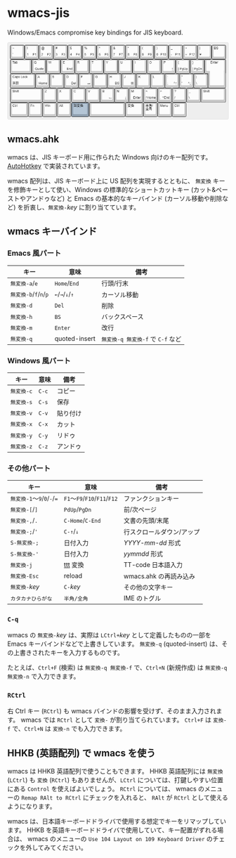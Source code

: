 # wmacs-jis

Windows/Emacs compromise key bindings for JIS keyboard.

![wmacs](img/keyboard-layout.png)

## wmacs.ahk

wmacs は、JIS キーボード用に作られた Windows 向けのキー配列です。
[AutoHotkey](https://www.autohotkey.com/) で実装されています。

wmacs 配列は、JIS キーボード上に US 配列を実現するとともに、 `無変換` キーを修飾キーとして使い、Windows の標準的なショートカットキー (カット&ペーストやアンドゥなど) と Emacs の基本的なキーバインド (カーソル移動や削除など) を折衷し、`無変換-`*key* に割り当てています。

## wmacs キーバインド

### Emacs 風パート

| キー | 意味 | 備考 |
|----|----|----|
| `無変換-a`/`e` | `Home`/`End` | 行頭/行末 |
| `無変換-b`/`f`/`n`/`p` | `←`/`→`/`↓`/`↑` | カーソル移動 |
| `無変換-d` | `Del` | 削除 |
| `無変換-h` | `BS` | バックスペース |
| `無変換-m` | `Enter` | 改行 |
| `無変換-q` | quoted-insert | `無変換-q 無変換-f` で `C-f` など |

### Windows 風パート

| キー | 意味 | 備考 |
|----|----|----|
| `無変換-c` | `C-c` | コピー |
| `無変換-s` | `C-s` | 保存 |
| `無変換-v` | `C-v` | 貼り付け |
| `無変換-x` | `C-x` | カット |
| `無変換-y` | `C-y` | リドゥ |
| `無変換-z` | `C-z` | アンドゥ |

### その他パート

| キー | 意味 | 備考 |
|----|----|----|
| `無変換-1`～`9`/`0`/`-`/`=` | `F1`～`F9`/`F10`/`F11`/`F12` | ファンクションキー |
| `無変換-[`/`]` | `PdUp`/`PgDn` | 前/次ページ |
| `無変換-,`/`.` | `C-Home`/`C-End` | 文書の先頭/末尾 |
| `無変換-;`/`'` | `C-↑`/`↓` | 行スクロールダウン/アップ |
| `S-無変換-;` | 日付入力 | *YYYY-mm-dd* 形式 |
| `S-無変換-'` | 日付入力 | *yymmdd* 形式 |
| `無変換-j` | [ttt](https://github.com/yoyuse/ttt) 変換 | TT-code 日本語入力 |
| `無変換-Esc` | reload | wmacs.ahk の再読み込み |
| `無変換-`*key* | `C-`*key* | その他の文字キー |
| `カタカナひらがな` | `半角/全角` | IME のトグル |

### `C-q`

wmacs の `無変換-`*key* は、実際は `LCtrl+`*key* として定義したものの一部を Emacs キーバインドなどで上書きしています。
`無変換-q` (quoted-insert) は、その上書きされたキーを入力するものです。

たとえば、`Ctrl+F` (検索) は `無変換-q 無変換-f` で、`Ctrl+N` (新規作成) は `無変換-q 無変換-n` で入力できます。

### `RCtrl`

右 Ctrl キー (`RCtrl`) も wmacs バインドの影響を受けず、そのまま入力されます。
wmacs では `RCtrl` として `変換-` が割り当てられています。
`Ctrl+F` は `変換-f` で、`Ctrl+N` は `変換-n` でも入力できます。

## HHKB (英語配列) で wmacs を使う

wmacs は HHKB 英語配列で使うこともできます。
HHKB 英語配列には `無変換` (`LCtrl`) も `変換` (`RCtrl`) もありませんが、`LCtrl` については、打鍵しやすい位置にある `Control` を使えばよいでしょう。
`RCtrl` については、 wmacs のメニューの `Remap RAlt to RCtrl` にチェックを入れると、 `RAlt` が `RCtrl` として使えるようになります。

wmacs は、日本語キーボードドライバで使用する想定でキーをリマップしています。
HHKB を英語キーボードドライバで使用していて、キー配置がずれる場合は、 wmacs のメニューの `Use 104 Layout on 109 Keyboard Driver` のチェックを外してみてください。
